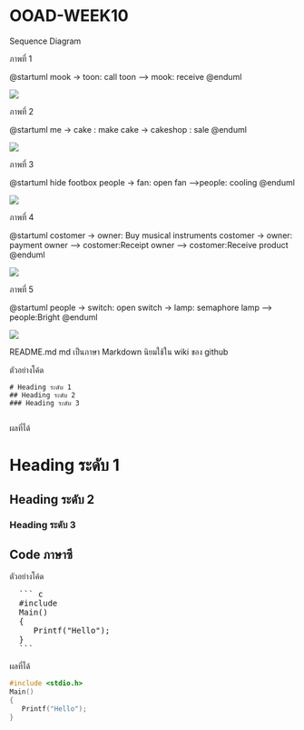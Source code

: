 # OOAD-WEEK10
Sequence Diagram

ภาพที่ 1


@startuml
mook -> toon: call
toon --> mook: receive
@enduml


![](http://www.plantuml.com/plantuml/img/SoWkIImgAStDuUBYoitFprRGjLCeoS_Fir98Jip9uG8n5NI1OY0vAuMYrEJKpB9KBYw7rBmKe2O0)


ภาพที่ 2


@startuml
me -> cake : make
cake -> cakeshop : sale
@enduml


![](http://www.plantuml.com/plantuml/img/SoWkIImgAStDuSfDLT2rKqXEp4vLi5B81L9SO3PKh3WZlm0eNfoOayh5vP2QbmBK0W00)


ภาพที่ 3

@startuml
hide footbox
people -> fan: open
fan -->people: cooling
@enduml


![](http://www.plantuml.com/plantuml/img/SoWkIImgAStDuSh8J4bLIClFBqdAh-0gICqlo4bLqBLJI4lCirB8BqZDumAo57HrxI1ILWh9-VavcNdfN0wfUIb0_G00)


ภาพที่ 4


@startuml
costomer -> owner: Buy musical instruments
costomer -> owner: payment
owner --> costomer:Receipt
owner --> costomer:Receive product
@enduml


![](http://www.plantuml.com/plantuml/img/TSwv3O0m44JHVAlO1cZ00KAKG0UMlO4bV6WFaBl78951E7e_c4NKirhU0K8LhPaOfndhMOWThjOncwJWTqn5b2rJKVbAc--tmJDn6l16RgD0gVtJGTYuHWiAi529uyq5)


ภาพที่ 5


@startuml
people -> switch: open
switch -> lamp: semaphore
lamp --> people:Bright
@enduml


![](http://www.plantuml.com/plantuml/img/SoWkIImgAStDuIf8pI_8ILNGjLCeBiyiISwmKiWlICtZWd10mZc9kGLM2iMfkOa56Vb5gLmWle8kK0AYqygfA3CzeuJB8JKl1MWU0000)




README.md 
md เป็นภาษา Markdown นิยมใช้ใน wiki ของ github 

ตัวอย่างโค้ด
```
# Heading ระดับ 1 
## Heading ระดับ 2
### Heading ระดับ 3
 
```

ผลที่ได้
# Heading ระดับ 1 
## Heading ระดับ 2
### Heading ระดับ 3


## Code ภาษาซี

ตัวอย่างโค้ด
<pre>
  ``` c
  #include <stdio.h>
  Main()
  {
     Printf("Hello");
  }
  ```
</pre> 
ผลที่ได้
  ``` c
  #include <stdio.h>
  Main()
  {
     Printf("Hello");
  }
  ```
 
